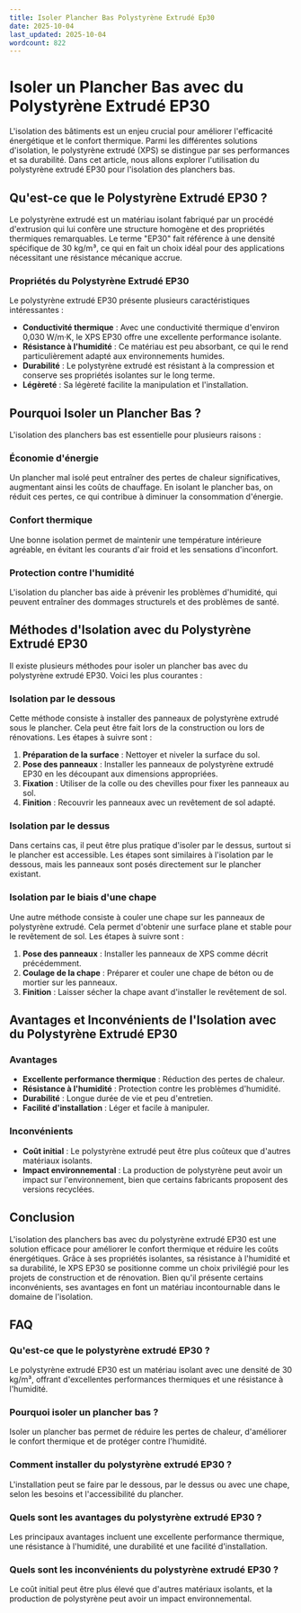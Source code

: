 ```yaml
---
title: Isoler Plancher Bas Polystyrène Extrudé Ep30
date: 2025-10-04
last_updated: 2025-10-04
wordcount: 822
---
```


# Isoler un Plancher Bas avec du Polystyrène Extrudé EP30

L'isolation des bâtiments est un enjeu crucial pour améliorer l'efficacité énergétique et le confort thermique. Parmi les différentes solutions d'isolation, le polystyrène extrudé (XPS) se distingue par ses performances et sa durabilité. Dans cet article, nous allons explorer l'utilisation du polystyrène extrudé EP30 pour l'isolation des planchers bas.

## Qu'est-ce que le Polystyrène Extrudé EP30 ?

Le polystyrène extrudé est un matériau isolant fabriqué par un procédé d'extrusion qui lui confère une structure homogène et des propriétés thermiques remarquables. Le terme "EP30" fait référence à une densité spécifique de 30 kg/m³, ce qui en fait un choix idéal pour des applications nécessitant une résistance mécanique accrue.

### Propriétés du Polystyrène Extrudé EP30

Le polystyrène extrudé EP30 présente plusieurs caractéristiques intéressantes :

- **Conductivité thermique** : Avec une conductivité thermique d'environ 0,030 W/m·K, le XPS EP30 offre une excellente performance isolante.
- **Résistance à l'humidité** : Ce matériau est peu absorbant, ce qui le rend particulièrement adapté aux environnements humides.
- **Durabilité** : Le polystyrène extrudé est résistant à la compression et conserve ses propriétés isolantes sur le long terme.
- **Légèreté** : Sa légèreté facilite la manipulation et l'installation.

## Pourquoi Isoler un Plancher Bas ?

L'isolation des planchers bas est essentielle pour plusieurs raisons :

### Économie d'énergie

Un plancher mal isolé peut entraîner des pertes de chaleur significatives, augmentant ainsi les coûts de chauffage. En isolant le plancher bas, on réduit ces pertes, ce qui contribue à diminuer la consommation d'énergie.

### Confort thermique

Une bonne isolation permet de maintenir une température intérieure agréable, en évitant les courants d'air froid et les sensations d'inconfort.

### Protection contre l'humidité

L'isolation du plancher bas aide à prévenir les problèmes d'humidité, qui peuvent entraîner des dommages structurels et des problèmes de santé.

## Méthodes d'Isolation avec du Polystyrène Extrudé EP30

Il existe plusieurs méthodes pour isoler un plancher bas avec du polystyrène extrudé EP30. Voici les plus courantes :

### Isolation par le dessous

Cette méthode consiste à installer des panneaux de polystyrène extrudé sous le plancher. Cela peut être fait lors de la construction ou lors de rénovations. Les étapes à suivre sont :

1. **Préparation de la surface** : Nettoyer et niveler la surface du sol.
2. **Pose des panneaux** : Installer les panneaux de polystyrène extrudé EP30 en les découpant aux dimensions appropriées.
3. **Fixation** : Utiliser de la colle ou des chevilles pour fixer les panneaux au sol.
4. **Finition** : Recouvrir les panneaux avec un revêtement de sol adapté.

### Isolation par le dessus

Dans certains cas, il peut être plus pratique d'isoler par le dessus, surtout si le plancher est accessible. Les étapes sont similaires à l'isolation par le dessous, mais les panneaux sont posés directement sur le plancher existant.

### Isolation par le biais d'une chape

Une autre méthode consiste à couler une chape sur les panneaux de polystyrène extrudé. Cela permet d'obtenir une surface plane et stable pour le revêtement de sol. Les étapes à suivre sont :

1. **Pose des panneaux** : Installer les panneaux de XPS comme décrit précédemment.
2. **Coulage de la chape** : Préparer et couler une chape de béton ou de mortier sur les panneaux.
3. **Finition** : Laisser sécher la chape avant d'installer le revêtement de sol.

## Avantages et Inconvénients de l'Isolation avec du Polystyrène Extrudé EP30

### Avantages

- **Excellente performance thermique** : Réduction des pertes de chaleur.
- **Résistance à l'humidité** : Protection contre les problèmes d'humidité.
- **Durabilité** : Longue durée de vie et peu d'entretien.
- **Facilité d'installation** : Léger et facile à manipuler.

### Inconvénients

- **Coût initial** : Le polystyrène extrudé peut être plus coûteux que d'autres matériaux isolants.
- **Impact environnemental** : La production de polystyrène peut avoir un impact sur l'environnement, bien que certains fabricants proposent des versions recyclées.

## Conclusion

L'isolation des planchers bas avec du polystyrène extrudé EP30 est une solution efficace pour améliorer le confort thermique et réduire les coûts énergétiques. Grâce à ses propriétés isolantes, sa résistance à l'humidité et sa durabilité, le XPS EP30 se positionne comme un choix privilégié pour les projets de construction et de rénovation. Bien qu'il présente certains inconvénients, ses avantages en font un matériau incontournable dans le domaine de l'isolation.

## FAQ

### Qu'est-ce que le polystyrène extrudé EP30 ?

Le polystyrène extrudé EP30 est un matériau isolant avec une densité de 30 kg/m³, offrant d'excellentes performances thermiques et une résistance à l'humidité.

### Pourquoi isoler un plancher bas ?

Isoler un plancher bas permet de réduire les pertes de chaleur, d'améliorer le confort thermique et de protéger contre l'humidité.

### Comment installer du polystyrène extrudé EP30 ?

L'installation peut se faire par le dessous, par le dessus ou avec une chape, selon les besoins et l'accessibilité du plancher.

### Quels sont les avantages du polystyrène extrudé EP30 ?

Les principaux avantages incluent une excellente performance thermique, une résistance à l'humidité, une durabilité et une facilité d'installation.

### Quels sont les inconvénients du polystyrène extrudé EP30 ?

Le coût initial peut être plus élevé que d'autres matériaux isolants, et la production de polystyrène peut avoir un impact environnemental.